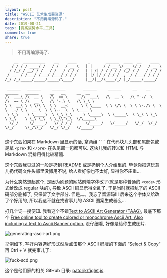 ```yaml
---
layout: post
title: "ASCII 艺术生成器资源"
description: "不用再编源码了."
date: 2019-08-21
tags: [提高姿势水平,工具]
comments: true
share: true
---
```


> 不用再编源码了.

```
    __  __________    __    ____     _       ______  ____  __    ____ 
   / / / / ____/ /   / /   / __ \   | |     / / __ \/ __ \/ /   / __ \
  / /_/ / __/ / /   / /   / / / /   | | /| / / / / / /_/ / /   / / / /
 / __  / /___/ /___/ /___/ /_/ /    | |/ |/ / /_/ / _, _/ /___/ /_/ / 
/_/ /_/_____/_____/_____/\____/     |__/|__/\____/_/ |_/_____/_____/  
```


```
 ______   ______     ______        ______     ______     __    __     ______   ______     __   __     __  __    
/\  ___\ /\  __ \   /\  == \      /\  ___\   /\  __ \   /\ "-./  \   /\  == \ /\  __ \   /\ "-.\ \   /\ \_\ \   
\ \  __\ \ \ \/\ \  \ \  __<      \ \ \____  \ \ \/\ \  \ \ \-./\ \  \ \  _-/ \ \  __ \  \ \ \-.  \  \ \____ \  
 \ \_\    \ \_____\  \ \_\ \_\     \ \_____\  \ \_____\  \ \_\ \ \_\  \ \_\    \ \_\ \_\  \ \_\\"\_\  \/\_____\ 
  \/_/     \/_____/   \/_/ /_/      \/_____/   \/_____/   \/_/  \/_/   \/_/     \/_/\/_/   \/_/ \/_/   \/_____/ 
                                                                                                                
```

这个东西如果在 Markdown 里显示的话, 拿两组 <code>```</code> 在代码块儿头部和尾部包或是拿 <code>&lt;pre&gt;</code> 和 <code>&lt;/pre&gt;</code> 在头尾部一包都可以. 这块儿我的转义和 HTML 与 Markdown 混排用得比较精髓.

这个东西我见过的一般是扔到 README 或是扔到个人介绍里的. 毕竟你把这玩意儿扔代码文件头部里没卵用不说, 给人看好像也不太好, 显得你不庄重...

为什么突然想起这个, 是因为刷题的网站前端字体改了(就是那种普通的 `<code>` 形式给改成 regular 啥的), 导致 ASCII 码显示得全乱了. 于是当时就把乱了的 ASCII 码部分删掉了, 只保留了文字部分. 但是。。。我忘了留源码!!! 后来这个字体又给改了个好用的, 所以我这不就在找省事儿的 ASCII 图案生成器么...

打几个词一搜便知. 我看这个不错[Text to ASCII Art Generator (TAAG)](http://patorjk.com/software/taag/), 最底下那个 [Free online tool to create colored or monochrome Ascii Art. Also including a text to Ascii Banner option.](https://www.ascii-art-generator.org) 没仔细看, 好像是给你生成图片.

![generating-ascii-art.png](https://i.loli.net/2019/08/21/OW4JMtSRvj21sk6.png)

举例如下, 写好内容选好形式然后点击那个 ASCII 码版的下面的 “Select & Copy” 再 Ctrl + V 就完事儿了:

![fuck-scd.png](https://i.loli.net/2019/08/21/dPEjC8HlI26f7b3.png)


这个是他们家的相关 GitHub 目录: [patorjk/figlet.js](https://github.com/patorjk/figlet.js).


